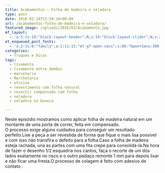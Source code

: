 ```yaml
---
title: Acabamentos – Folha de madeira e seladora
type: post
date: 2016-03-14T23:59:34+00:00
url: /acabamentos-folha-de-madeira-e-seladora/
featured_image: /uploads/2016/03/Acabamento.jpg
mf_layout:
  - 'a:5:{s:19:"block-layout-header";N;s:19:"block-layout-slider";N;s:22:"block-layout-structure";s:10:"full-width";s:25:"block-layout-left_sidebar";s:18:"users-page-sidebar";s:26:"block-layout-right_sidebar";s:18:"users-page-sidebar";}'
et_enqueued_post_fonts:
  - 'a:2:{s:6:"family";a:1:{s:15:"et-gf-open-sans";s:80:"Open+Sans:300,300italic,regular,italic,600,600italic,700,700italic,800,800italic";}s:6:"subset";a:2:{i:0;s:5:"latin";i:1;s:9:"latin-ext";}}'
categories:
  - Truques e Dicas
tags:
  - lixamento
  - lixamento entre demãos
  - marcenaria
  - Marchetaria
  - oficina
  - revestimento com folha natural
  - revestir compensado com folha
  - seladora
  - seladora na boneca

---
```

Neste episódio mostramos como aplicar folha de madeira natural em um montante de uma porta de correr, feita em compensado.  
O processo exige alguns cuidados para conseguir um resultado perfeito.Lixe a peça a ser revestida de forma que fique o mais lisa possível e com isso não transfira o defeito para a folha.Caso a folha de madeira esteja rachada, una as partes com uma fita crepe para consolidá-la.Na hora de fazer o desenho 1/2 esquadria nos cantos, faça o recorte de um dos lados exatamente no risco e o outro pedaço remonte 1 mm para depois lixar e não ficar uma fresta.O processo de colagem é feito com adesivo de contato .
